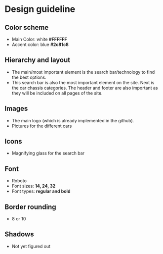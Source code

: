 # Design guideline 

## Color scheme 
-  Main Color: white **#FFFFFF**
-  Accent color: blue **#2c81c8**

## Hierarchy and layout 
- The main/most important element is the search bar/technology to find the best options. 
- This search bar is also the most important element on the site. Next is the car chassis categories. The header and footer are also important as they will be included on all pages of the site.   

## Images 
- The main logo (which is already implemented in the github).  
- Pictures for the different cars 

## Icons 
- Magnifying glass for the search bar 

## Font  
- Roboto  
- Font sizes: **14, 24, 32**
- Font types: **regular and bold**

## Border rounding 
- 8 or 10 

## Shadows 
- Not yet figured out 
